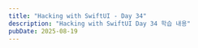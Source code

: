 ```yaml
---
title: "Hacking with SwiftUI - Day 34"
description: "Hacking with SwiftUI Day 34 학습 내용"
pubDate: 2025-08-19
---
```

